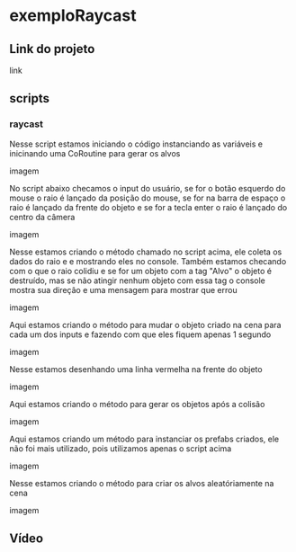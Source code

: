 # exemploRaycast
## Link do projeto

<p>link</p>

## scripts

### raycast

<p>Nesse script estamos iniciando o código instanciando as variáveis e inicinando uma CoRoutine para gerar os alvos</p>
imagem

<p>No script abaixo checamos o input do usuário, se for o botão esquerdo do mouse o raio é lançado da posição do mouse, se for na barra de espaço o raio é lançado da frente do objeto e se for a tecla enter o raio é lançado do centro da câmera</p>
imagem

<p>Nesse estamos criando o método chamado no script acima, ele coleta os dados do raio e e mostrando eles no console. Também estamos checando com o que o raio colidiu e se for um objeto com a tag "Alvo" o objeto é destruído, mas se não atingir nenhum objeto com essa tag o console mostra sua direção e uma mensagem para mostrar que errou</p>
imagem

<p>Aqui estamos criando o método para mudar o objeto criado na cena para cada um dos inputs e fazendo com que eles fiquem apenas 1 segundo</p>
imagem

<p>Nesse estamos desenhando uma linha vermelha na frente do objeto</p>
imagem

<p>Aqui estamos criando o método para gerar os objetos após a colisão</p>
imagem

<p>Aqui estamos criando um método para instanciar os prefabs criados, ele não foi mais utilizado, pois utilizamos apenas o script acima</p>
imagem

<p>Nesse estamos criando o método para criar os alvos aleatóriamente na cena</p>
imagem

## Vídeo
